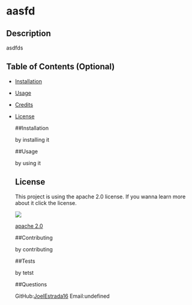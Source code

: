 
  # aasfd

  ## Description

  asdfds

  ## Table of Contents (Optional)

- [Installation](#installation)
- [Usage](#usage)
- [Credits](#credits)
- [License](#license)

  ##Installation

  by installing it

  ##Usage

  by using it

  ## License
  This project is using the apache 2.0 license. If you wanna learn more about it click the license.

  ![](https://img.shields.io/badge/license-apache%202.0-blue.svg)

  [apache 2.0](https://choosealicense.com/licenses/apache-2.0/)

  ##Contributing

  by contributing

  ##Tests

  by tetst

  ##Questions

  GitHub:[JoelEstrada16](https://github.com/JoelEstrada16)
  Email:undefined


